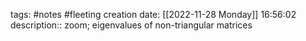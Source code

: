 tags: #notes #fleeting
creation date: [[2022-11-28 Monday]] 16:56:02
description:: zoom; eigenvalues of non-triangular matrices


